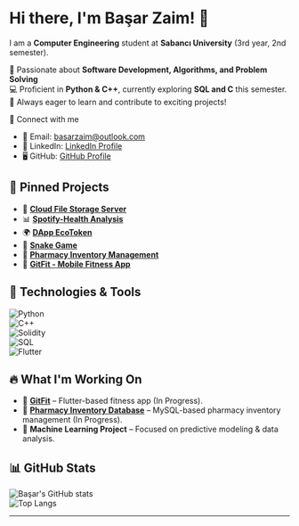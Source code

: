# Hi there, I'm Başar Zaim! 👋  
I am a **Computer Engineering** student at **Sabancı University** (3rd year, 2nd semester).

🚀 Passionate about **Software Development, Algorithms, and Problem Solving**  
💻 Proficient in **Python & C++**, currently exploring **SQL and C** this semester.  
🌱 Always eager to learn and contribute to exciting projects!

📌 Connect with me  
- 📧 Email: basarzaim@outlook.com  
- 🔗 LinkedIn: [LinkedIn Profile](https://www.linkedin.com/in/ba%C5%9Far-zaim-1b4863242/)  
- 🖥️ GitHub: [GitHub Profile](https://github.com/basarzaim)  

## 📌 Pinned Projects  
- 🚀 **[Cloud File Storage Server](https://github.com/basarzaim/Cloud-File-Storage-Server)**
- 📊 **[Spotify-Health Analysis](https://github.com/basarzaim/Spotify-Health-Analysis)** 
- 🌍 **[DApp EcoToken](https://github.com/basarzaim/DApp-EcoToken)** 
- 🐍 **[Snake Game](https://github.com/basarzaim/snake-game)** 
- 💊 **[Pharmacy Inventory Management](https://github.com/basarzaim/Pharmacy-Inventory-Management-Database)** 
- 📱 **[GitFit - Mobile Fitness App](https://github.com/basarzaim/gitfit)** 

## 🚀 Technologies & Tools  
![Python](https://img.shields.io/badge/Python-3776AB?style=for-the-badge&logo=python&logoColor=white)  
![C++](https://img.shields.io/badge/C++-00599C?style=for-the-badge&logo=c%2B%2B&logoColor=white)  
![Solidity](https://img.shields.io/badge/Solidity-363636?style=for-the-badge&logo=solidity&logoColor=white)  
![SQL](https://img.shields.io/badge/SQL-CC2927?style=for-the-badge&logo=microsoft-sql-server&logoColor=white)  
![Flutter](https://img.shields.io/badge/Flutter-02569B?style=for-the-badge&logo=flutter&logoColor=white)  

## 🔥 What I'm Working On  
- 🚧 **[GitFit](https://github.com/basarzaim/gitfit)** – Flutter-based fitness app (In Progress).  
- 🏥 **[Pharmacy Inventory Database](https://github.com/basarzaim/Pharmacy-Inventory-Management-Database)** – MySQL-based pharmacy inventory management (In Progress).  
- 🤖 **Machine Learning Project** – Focused on predictive modeling & data analysis.  

## 📊 GitHub Stats  
![Başar's GitHub stats](https://github-readme-stats.vercel.app/api?username=basarzaim&show_icons=true&theme=radical)  
![Top Langs](https://github-readme-stats.vercel.app/api/top-langs/?username=basarzaim&layout=compact&theme=radical)


---
